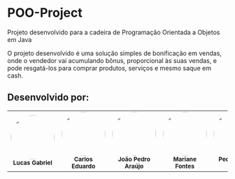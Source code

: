 
# POO-Project

Projeto desenvolvido para a cadeira de Programação Orientada a Objetos em Java

O projeto desenvolvido é uma solução simples de bonificação em vendas, onde o
vendedor vai acumulando bônus, proporcional às suas vendas, e pode resgatá-los para
comprar produtos, serviços e mesmo saque em cash.

##
## Desenvolvido por:
<table>
  <tr>
    <td align="center"><img style="border-radius: 50%;" src="https://avatars.githubusercontent.com/LucasGdBS?v=4" width="100px;" alt=""/><br /><sub><b>Lucas Gabriel</b></sub></a><br /></a></td>
    <td align="center"><img style="border-radius: 50%;" src="https://avatars.githubusercontent.com/Carlos3du" width="100px;" alt=""/><br /><sub><b>Carlos Eduardo</b></sub></a><br /></a></td>
    <td align="center"><img style="border-radius: 50%;" src="https://avatars.githubusercontent.com/joaopedrofds" width="100px;" alt=""/><br /><sub><b>João Pedro Araújo</b></sub></a><br /></a></td>
    <td align="center"><img style="border-radius: 50%;" src="https://avatars.githubusercontent.com/marianefontes" width="100px;" alt=""/><br /><sub><b>Mariane Fontes</b></sub></a><br /></a></td>
    <td align="center"><img style="border-radius: 50%;" src="https://avatars.githubusercontent.com/PedroVillasBoas" width="100px;" alt=""/><br /><sub><b>Pedro Villas Boas</b></sub></a><br /></a></td>
  </tr>
</table>
